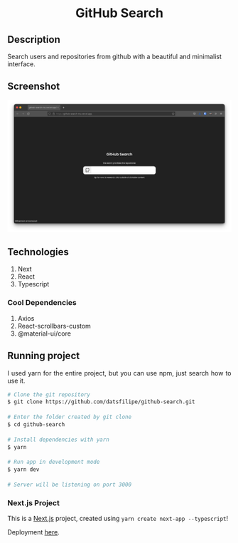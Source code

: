 <h1 align="center">GitHub Search</h1>

## Description

Search users and repositories from github with a beautiful and minimalist interface. 

## Screenshot

<p align="center">
  <img src="./screenshot.png" width="800" />
</p>

## Technologies

1. Next
2. React
3. Typescript

### Cool Dependencies

1. Axios
2. React-scrollbars-custom
3. @material-ui/core

## Running project

<p align="justify">I used yarn for the entire project, but you can use npm, just search how to use it.</p>

```bash
# Clone the git repository
$ git clone https://github.com/datsfilipe/github-search.git

# Enter the folder created by git clone
$ cd github-search

# Install dependencies with yarn
$ yarn

# Run app in development mode
$ yarn dev

# Server will be listening on port 3000
```

### Next.js Project

This is a [Next.js](https://nextjs.org/) project, created using ``yarn create next-app --typescript``!

Deployment [here](http://github-search-mu.vercel.app/).
